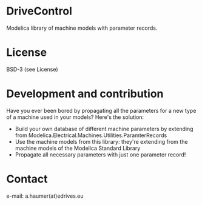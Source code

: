 # DriveControl
Modelica library of machine models with parameter records.

# License
BSD-3 (see License)

# Development and contribution
Have you ever been bored by propagating all the parameters for a new type of a machine used in your models?
Here's the solution:
* Build your own database of different machine parameters by extending from Modelica.Electrical.Machines.Utilities.ParamterRecords
* Use the machine models from this library: they're extending from the machine models of the Modelica Standard Library
* Propagate all necessary parameters with just one parameter record!

# Contact
e-mail: a.haumer(at)edrives.eu
